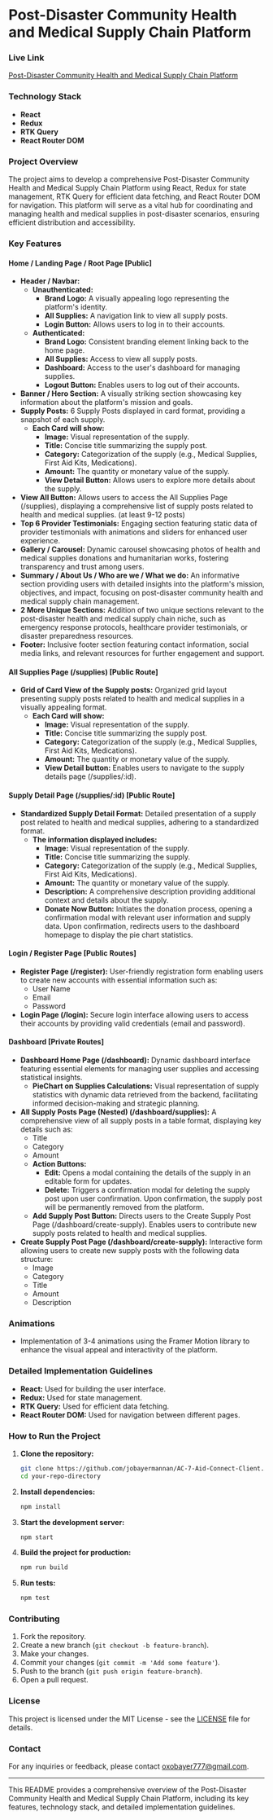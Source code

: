 # Post-Disaster Community Health and Medical Supply Chain Platform



### Live Link
[Post-Disaster Community Health and Medical Supply Chain Platform](https://aid-connect.netlify.app)

### Technology Stack
- **React**
- **Redux**
- **RTK Query**
- **React Router DOM**

### Project Overview
The project aims to develop a comprehensive Post-Disaster Community Health and Medical Supply Chain Platform using React, Redux for state management, RTK Query for efficient data fetching, and React Router DOM for navigation. This platform will serve as a vital hub for coordinating and managing health and medical supplies in post-disaster scenarios, ensuring efficient distribution and accessibility.

### Key Features

#### Home / Landing Page / Root Page [Public]
- **Header / Navbar:**
  - **Unauthenticated:**
    - **Brand Logo:** A visually appealing logo representing the platform's identity.
    - **All Supplies:** A navigation link to view all supply posts.
    - **Login Button:** Allows users to log in to their accounts.
  - **Authenticated:**
    - **Brand Logo:** Consistent branding element linking back to the home page.
    - **All Supplies:** Access to view all supply posts.
    - **Dashboard:** Access to the user's dashboard for managing supplies.
    - **Logout Button:** Enables users to log out of their accounts.
- **Banner / Hero Section:** A visually striking section showcasing key information about the platform's mission and goals.
- **Supply Posts:** 6 Supply Posts displayed in card format, providing a snapshot of each supply.
  - **Each Card will show:**
    - **Image:** Visual representation of the supply.
    - **Title:** Concise title summarizing the supply post.
    - **Category:** Categorization of the supply (e.g., Medical Supplies, First Aid Kits, Medications).
    - **Amount:** The quantity or monetary value of the supply.
    - **View Detail Button:** Allows users to explore more details about the supply.
- **View All Button:** Allows users to access the All Supplies Page (/supplies), displaying a comprehensive list of supply posts related to health and medical supplies. (at least 9-12 posts)
- **Top 6 Provider Testimonials:** Engaging section featuring static data of provider testimonials with animations and sliders for enhanced user experience.
- **Gallery / Carousel:** Dynamic carousel showcasing photos of health and medical supplies donations and humanitarian works, fostering transparency and trust among users.
- **Summary / About Us / Who are we / What we do:** An informative section providing users with detailed insights into the platform's mission, objectives, and impact, focusing on post-disaster community health and medical supply chain management.
- **2 More Unique Sections:** Addition of two unique sections relevant to the post-disaster health and medical supply chain niche, such as emergency response protocols, healthcare provider testimonials, or disaster preparedness resources.
- **Footer:** Inclusive footer section featuring contact information, social media links, and relevant resources for further engagement and support.

#### All Supplies Page (/supplies) [Public Route]
- **Grid of Card View of the Supply posts:** Organized grid layout presenting supply posts related to health and medical supplies in a visually appealing format.
  - **Each Card will show:**
    - **Image:** Visual representation of the supply.
    - **Title:** Concise title summarizing the supply post.
    - **Category:** Categorization of the supply (e.g., Medical Supplies, First Aid Kits, Medications).
    - **Amount:** The quantity or monetary value of the supply.
    - **View Detail button:** Enables users to navigate to the supply details page (/supplies/:id).

#### Supply Detail Page (/supplies/:id) [Public Route]
- **Standardized Supply Detail Format:** Detailed presentation of a supply post related to health and medical supplies, adhering to a standardized format.
  - **The information displayed includes:**
    - **Image:** Visual representation of the supply.
    - **Title:** Concise title summarizing the supply.
    - **Category:** Categorization of the supply (e.g., Medical Supplies, First Aid Kits, Medications).
    - **Amount:** The quantity or monetary value of the supply.
    - **Description:** A comprehensive description providing additional context and details about the supply.
    - **Donate Now Button:** Initiates the donation process, opening a confirmation modal with relevant user information and supply data. Upon confirmation, redirects users to the dashboard homepage to display the pie chart statistics.

#### Login / Register Page [Public Routes]
- **Register Page (/register):** User-friendly registration form enabling users to create new accounts with essential information such as:
  - User Name
  - Email
  - Password
- **Login Page (/login):** Secure login interface allowing users to access their accounts by providing valid credentials (email and password).

#### Dashboard [Private Routes]
- **Dashboard Home Page (/dashboard):** Dynamic dashboard interface featuring essential elements for managing user supplies and accessing statistical insights.
  - **PieChart on Supplies Calculations:** Visual representation of supply statistics with dynamic data retrieved from the backend, facilitating informed decision-making and strategic planning.
- **All Supply Posts Page (Nested) (/dashboard/supplies):** A comprehensive view of all supply posts in a table format, displaying key details such as:
  - Title
  - Category
  - Amount
  - **Action Buttons:**
    - **Edit:** Opens a modal containing the details of the supply in an editable form for updates.
    - **Delete:** Triggers a confirmation modal for deleting the supply post upon user confirmation. Upon confirmation, the supply post will be permanently removed from the platform.
  - **Add Supply Post Button:** Directs users to the Create Supply Post Page (/dashboard/create-supply). Enables users to contribute new supply posts related to health and medical supplies.
- **Create Supply Post Page (/dashboard/create-supply):** Interactive form allowing users to create new supply posts with the following data structure:
  - Image
  - Category
  - Title
  - Amount
  - Description

### Animations
- Implementation of 3-4 animations using the Framer Motion library to enhance the visual appeal and interactivity of the platform.

### Detailed Implementation Guidelines
- **React:** Used for building the user interface.
- **Redux:** Used for state management.
- **RTK Query:** Used for efficient data fetching.
- **React Router DOM:** Used for navigation between different pages.

### How to Run the Project
1. **Clone the repository:**
   ```bash
   git clone https://github.com/jobayermannan/AC-7-Aid-Connect-Client.git
   cd your-repo-directory
   ```

2. **Install dependencies:**
   ```bash
   npm install
   ```

3. **Start the development server:**
   ```bash
   npm start
   ```

4. **Build the project for production:**
   ```bash
   npm run build
   ```

5. **Run tests:**
   ```bash
   npm test
   ```

### Contributing
1. Fork the repository.
2. Create a new branch (`git checkout -b feature-branch`).
3. Make your changes.
4. Commit your changes (`git commit -m 'Add some feature'`).
5. Push to the branch (`git push origin feature-branch`).
6. Open a pull request.

### License
This project is licensed under the MIT License - see the [LICENSE](LICENSE) file for details.

### Contact
For any inquiries or feedback, please contact [oxobayer777@gmail.com](mailto:your-email@example.com).

---

This README provides a comprehensive overview of the Post-Disaster Community Health and Medical Supply Chain Platform, including its key features, technology stack, and detailed implementation guidelines.